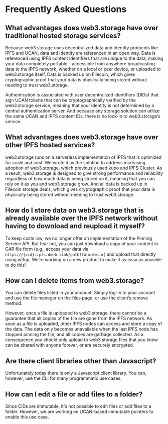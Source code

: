 # Frequently Asked Questions

## What advantages does web3.storage have over traditional hosted storage services?

Because web3.storage uses decentralized data and identity protocols like IPFS and UCAN, data and identity are referenced in an open way. Data is referenced using IPFS content identifiers that are unique to the data, making your data completely portable - accessible from anywhere broadcasting data to the IPFS network, whether on a local or peer device, or uploaded to web3.storage itself. Data is backed up on Filecoin, which gives cryptographic proof that your data is physically being stored without needing to trust web3.storage.

Authentication is associated with user decentralized identifiers (DIDs) that sign UCAN tokens that can be cryptographically verified by the web3.storage service, meaning that your identity is not determined by a central authentication server. And because any storage solution can utilize the same UCAN and IPFS content IDs, there is no lock-in to web3.storage’s service.

## What advantages does web3.storage have over other IPFS hosted services?

web3.storage runs on a serverless implementation of IPFS that is optimized for scale and cost.
We wrote it as the solution to address increasing adoption of web3.storage, which previously used kubo and IPFS Cluster. As a result, web3.storage is designed to give strong performance and reliability regardless of how much data is being stored on it, meaning that you can rely on it as you and web3.storage grow. And all data is backed up in Filecoin storage deals, which gives cryptographic proof that your data is physically being stored without needing to trust web3.storage.

## How do I store data on web3.storage that is already available over the IPFS network without having to download and reupload it myself?

To keep costs low, we no longer offer an implementation of the Pinning Service API. But fear not, you can just download a copy of your content in CAR file form (e.g., access your data via `https://{cid}.ipfs.dweb.link/path?format=car`) and upload that directly using w3up. We’re working on a new product to make it as easy as possible to do this!

## How can I delete items from web3.storage?

You can delete files listed in your account. Simply log-in to your account and use the file manager on the files page, or use the client’s remove method.

However, once a file is uploaded to web3.storage, there cannot be a guarantee that all copies of the file are gone from the IPFS network. As soon as a file is uploaded, other IPFS nodes can access and store a copy of the data. The data only becomes unavailable when the last IPFS node has stopped pinning the file, and all copies are garbage collected. As a consequence you should only upload to web3.storage files that you know can be shared with anyone forever, or are securely encrypted.

## Are there client libraries other than Javascript?

Unfortunately today there is only a Javascript client library. You can, however, use the CLI for many programmatic use cases.

## How can I edit a file or add files to a folder?

Since CIDs are immutable, it's not possible to edit files or add files to a folder. However, we are working on UCAN-based immutable pointers to enable this use case.
